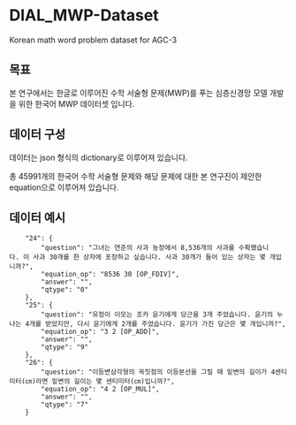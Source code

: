# DIAL_MWP-Dataset
Korean math word problem dataset for AGC-3

## 목표
본 연구에서는 한글로 이루어진 수학 서술형 문제(MWP)를 푸는 심층신경망 모델 개발을 위한 한국어 MWP 데이터셋 입니다.

## 데이터 구성

데이터는 json 형식의 dictionary로 이루어져 있습니다.

총 45991개의 한국어 수학 서술형 문제와 해당 문제에 대한 본 연구진이 제안한 equation으로 이루어져 있습니다.

데이터 예시
--------
```
    "24": {
        "question": "그녀는 연준의 사과 농장에서 8,536개의 사과를 수확했습니다. 이 사과 30개를 한 상자에 포장하고 싶습니다. 사과 30개가 들어 있는 상자는 몇 개입니까?",
        "equation_op": "8536 30 [OP_FDIV]",
        "answer": "",
        "qtype": "0"
    },
    "25": {
        "question": "유정이 이모는 조카 윤기에게 당근을 3개 주었습니다. 윤기의 누나는 4개를 받았지만, 다시 윤기에게 2개를 주었습니다. 윤기가 가진 당근은 몇 개입니까?",
        "equation_op": "3 2 [OP_ADD]",
        "answer": "",
        "qtype": "9"
    },
    "26": {
        "question": "이등변삼각형의 꼭짓점의 이등분선을 그릴 때 밑변의 길이가 4센티미터(㎝)라면 밑변의 길이는 몇 센티미터(㎝)입니까?",
        "equation_op": "4 2 [OP_MUL]",
        "answer": "",
        "qtype": "7"
    }
```
